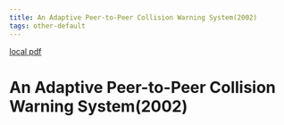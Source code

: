 ```yaml
---
title: An Adaptive Peer-to-Peer Collision Warning System(2002)
tags: other-default
---
```


[local pdf](../../../pdfs/2002-An%20Adaptive%20Peer-to-Peer%20Collision%20Warning%20System.pdf)

# An Adaptive Peer-to-Peer Collision Warning System(2002)
